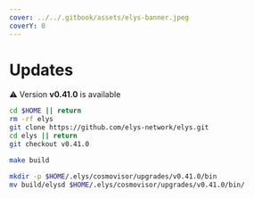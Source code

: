 ```yaml
---
cover: ../../.gitbook/assets/elys-banner.jpeg
coverY: 0
---
```


# Updates

⚠️ Version **v0.41.0** is available

```bash
cd $HOME || return
rm -rf elys
git clone https://github.com/elys-network/elys.git
cd elys || return
git checkout v0.41.0

make build

mkdir -p $HOME/.elys/cosmovisor/upgrades/v0.41.0/bin
mv build/elysd $HOME/.elys/cosmovisor/upgrades/v0.41.0/bin/
```
